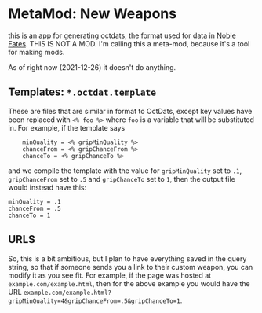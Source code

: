 # MetaMod: New Weapons
this is an app for generating octdats, the format used for data in
[Noble Fates](https://noblefates.com/). THIS IS NOT A MOD. I'm calling this a
meta-mod, because it's a tool for making mods.

As of right now (2021-12-26) it doesn't do anything.

## Templates: `*.octdat.template`
These are files that are similar in format to OctDats, except key values have
been replaced with `<% foo %>` where `foo` is a variable that will be
substituted in. For example, if the template says

```
    minQuality = <% gripMinQuality %>
    chanceFrom = <% gripChanceFrom %>
    chanceTo = <% gripChanceTo %>
```

and we compile the template with the value for `gripMinQuality` set to `.1`,
`gripChanceFrom` set to `.5` and `gripChanceTo` set to `1`, then the output
file would instead have this:

```
minQuality = .1
chanceFrom = .5
chanceTo = 1
```

## URLS
So, this is a bit ambitious, but I plan to have everything saved in the query
string, so that if someone sends you a link to their custom weapon, you can
modify it as you see fit. For example, if the page was hosted at
`example.com/example.html`, then for the above example you would have the
URL
`example.com/example.html?gripMinQuality=4&gripChanceFrom=.5&gripChanceTo=1`.
